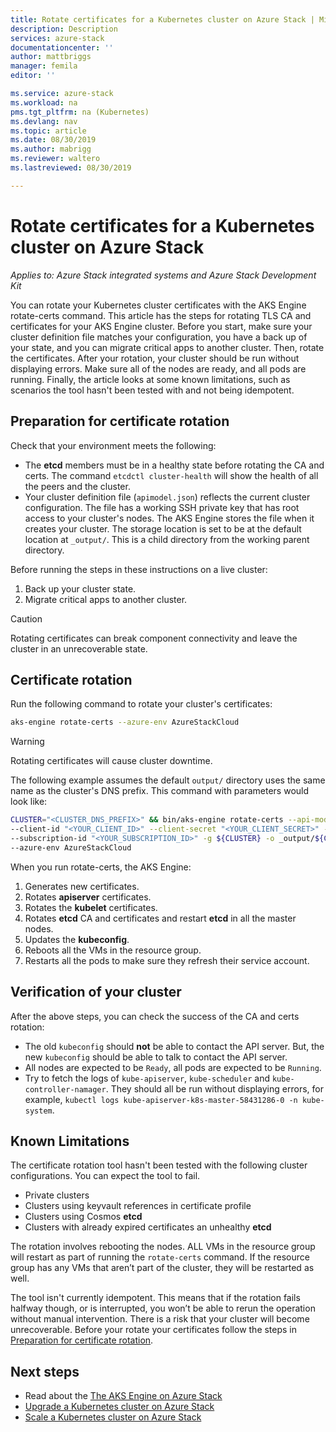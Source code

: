 ```yaml
---
title: Rotate certificates for a Kubernetes cluster on Azure Stack | Microsoft Docs
description: Description
services: azure-stack
documentationcenter: ''
author: mattbriggs
manager: femila
editor: ''

ms.service: azure-stack
ms.workload: na
pms.tgt_pltfrm: na (Kubernetes)
ms.devlang: nav
ms.topic: article
ms.date: 08/30/2019
ms.author: mabrigg
ms.reviewer: waltero
ms.lastreviewed: 08/30/2019

---
```


# Rotate certificates for a Kubernetes cluster on Azure Stack

*Applies to: Azure Stack integrated systems and Azure Stack Development Kit*

You can rotate your Kubernetes cluster certificates with the AKS Engine rotate-certs command. This article has the steps for rotating TLS CA and certificates for your AKS Engine cluster. Before you start, make sure your cluster definition file matches your configuration, you have a back up of your state, and you can migrate critical apps to another cluster. Then, rotate the certificates. After your rotation, your cluster should be run without displaying errors. Make sure all of the nodes are ready, and all pods are running. Finally, the article looks at some known limitations, such as scenarios the tool hasn't been tested with and not being idempotent.

## Preparation for certificate rotation

Check that your environment meets the following:

- The **etcd** members must be in a healthy state before rotating the CA and certs. The command `etcdctl cluster-health` will show the health of all the peers and the cluster.
- Your cluster definition file (`apimodel.json`) reflects the current cluster configuration. The file has a working SSH private key that has root access to your cluster's nodes. The AKS Engine stores the file when it creates your cluster. The storage location is set to be at the default location at `_output/`. This is a child directory from the working parent directory.

Before running the steps in these instructions on a live cluster:

1. Back up your cluster state.
2. Migrate critical apps to another cluster.

> [!Caution]  
> Rotating certificates can break component connectivity and leave the cluster in an unrecoverable state.

## Certificate rotation

Run the following command to rotate your cluster's certificates:

```bash
aks-engine rotate-certs --azure-env AzureStackCloud
```

> [!WARNING]  
> Rotating certificates will cause cluster downtime.

The following example assumes the default `output/` directory uses the same name as the cluster's DNS prefix. This command with parameters would look like:

```bash
CLUSTER="<CLUSTER_DNS_PREFIX>" && bin/aks-engine rotate-certs --api-model _output/${CLUSTER}/apimodel.json \
--client-id "<YOUR_CLIENT_ID>" --client-secret "<YOUR_CLIENT_SECRET>" --location <CLUSTER_LOCATION> \
--subscription-id "<YOUR_SUBSCRIPTION_ID>" -g ${CLUSTER} -o _output/${CLUSTER} \
--azure-env AzureStackCloud
```

When you run rotate-certs, the AKS Engine:

1. Generates new certificates.
2. Rotates **apiserver** certificates.
3. Rotates the **kubelet** certificates.
4. Rotates **etcd** CA and certificates and restart **etcd** in all the master nodes.
5. Updates the **kubeconfig**.
6. Reboots all the VMs in the resource group.
7. Restarts all the pods to make sure they refresh their service account.

## Verification of your cluster

After the above steps, you can check the success of the CA and certs rotation:

- The old  `kubeconfig`  should  **not**  be able to contact the API server. But, the new `kubeconfig` should be able to talk to contact the API server.
- All nodes are expected to be `Ready`, all pods are expected to be  `Running`.
- Try to fetch the logs of  `kube-apiserver`,  `kube-scheduler`  and  `kube-controller-namager`. They should all be run without displaying errors, for example, `kubectl logs kube-apiserver-k8s-master-58431286-0 -n kube-system`.

## Known Limitations

The certificate rotation tool hasn't been tested with the following cluster configurations. You can expect the tool to fail.

- Private clusters
- Clusters using keyvault references in certificate profile
- Clusters using Cosmos **etcd**
- Clusters with already expired certificates an unhealthy **etcd**

The rotation involves rebooting the nodes. ALL VMs in the resource group will restart as part of running the `rotate-certs` command. If the resource group has any VMs that aren’t part of the cluster, they will be restarted as well.

The tool isn't currently idempotent. This means that if the rotation fails halfway though, or is interrupted, you won’t be able to rerun the operation without manual intervention. There is a risk that your cluster will become unrecoverable. Before your rotate your certificates follow the steps in [Preparation for certificate rotation](#preparation-for-certificate-rotation).

## Next steps

- Read about the [The AKS Engine on Azure Stack](azure-stack-kubernetes-aks-engine-overview.md)
- [Upgrade a Kubernetes cluster on Azure Stack](azure-stack-kubernetes-aks-engine-upgrade.md)
- [Scale a Kubernetes cluster on Azure Stack](azure-stack-kubernetes-aks-engine-scale.md)